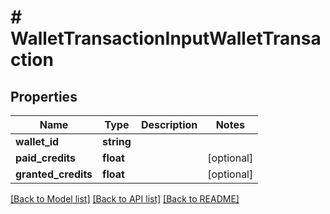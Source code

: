 # # WalletTransactionInputWalletTransaction

## Properties

Name | Type | Description | Notes
------------ | ------------- | ------------- | -------------
**wallet_id** | **string** |  |
**paid_credits** | **float** |  | [optional]
**granted_credits** | **float** |  | [optional]

[[Back to Model list]](../../README.md#models) [[Back to API list]](../../README.md#endpoints) [[Back to README]](../../README.md)
